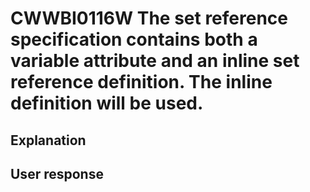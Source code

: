 # CWWBI0116W The set reference specification contains both a variable attribute and an inline set reference definition. The inline definition will be used.

## Explanation

## User response